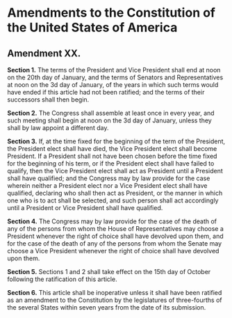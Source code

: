 # Amendments to the Constitution of the United States of America

## Amendment XX.

**Section 1.** The terms of the President and Vice President shall end at noon
on the 20th day of January, and the terms of Senators and Representatives at
noon on the 3d day of January, of the years in which such terms would have
ended if this article had not been ratified; and the terms of their successors
shall then begin.

**Section 2.** The Congress shall assemble at least once in every year, and
such meeting shall begin at noon on the 3d day of January, unless they shall by
law appoint a different day.

**Section 3.** If, at the time fixed for the beginning of the term of the
President, the President elect shall have died, the Vice President elect shall
become President. If a President shall not have been chosen before the time
fixed for the beginning of his term, or if the President elect shall have
failed to qualify, then the Vice President elect shall act as President until a
President shall have qualified; and the Congress may by law provide for the
case wherein neither a President elect nor a Vice President elect shall have
qualified, declaring who shall then act as President, or the manner in which
one who is to act shall be selected, and such person shall act accordingly
until a President or Vice President shall have qualified.

**Section 4.** The Congress may by law provide for the case of the death of any
of the persons from whom the House of Representatives may choose a President
whenever the right of choice shall have devolved upon them, and for the case of
the death of any of the persons from whom the Senate may choose a Vice
President whenever the right of choice shall have devolved upon them.

**Section 5.** Sections 1 and 2 shall take effect on the 15th day of October
following the ratification of this article.

**Section 6.** This article shall be inoperative unless it shall have been
ratified as an amendment to the Constitution by the legislatures of
three-fourths of the several States within seven years from the date of its
submission.
